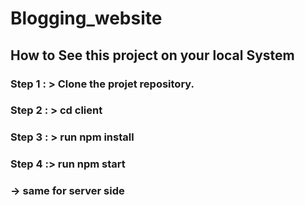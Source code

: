 # Blogging_website
## How to See this project on your local System
### Step 1 : > Clone the projet repository.
### Step 2 : > cd client
### Step 3 : > run npm install
### Step 4 :> run npm start
### -> same for server side

